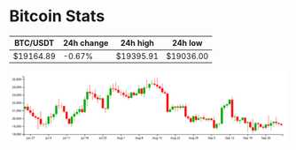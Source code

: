 # Bitcoin Stats

BTC/USDT|24h change|24h high|24h low|
|---|---|---|---|
|$19164.89|-0.67%|$19395.91|$19036.00|

<img src="./chart.svg">
